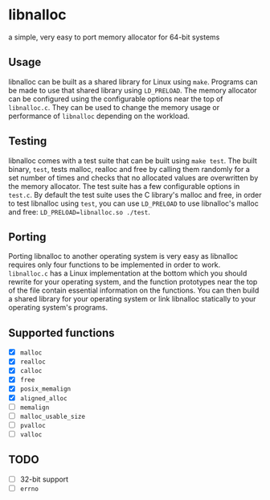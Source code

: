 # libnalloc
a simple, very easy to port memory allocator for 64-bit systems

## Usage

libnalloc can be built as a shared library for Linux using `make`. Programs can be made to use that shared library using `LD_PRELOAD`. The memory allocator can be configured using the configurable options near the top of `libnalloc.c`. They can be used to change the memory usage or performance of `libnalloc` depending on the workload.

## Testing

libnalloc comes with a test suite that can be built using `make test`. The built binary, `test`, tests malloc, realloc and free by calling them randomly for a set number of times and checks that no allocated values are overwritten by the memory allocator. The test suite has a few configurable options in `test.c`. By default the test suite uses the C library's malloc and free, in order to test libnalloc using `test`, you can use `LD_PRELOAD` to use libnalloc's malloc and free: `LD_PRELOAD=libnalloc.so ./test`.

## Porting

Porting libnalloc to another operating system is very easy as libnalloc requires only four functions to be implemented in order to work. `libnalloc.c` has a Linux implementation at the bottom which you should rewrite for your operating system, and the function prototypes near the top of the file contain essential information on the functions. You can then build a shared library for your operating system or link libnalloc statically to your operating system's programs.

## Supported functions

- [x] `malloc`
- [x] `realloc`
- [x] `calloc`
- [x] `free`
- [x] `posix_memalign`
- [x] `aligned_alloc`
- [ ] `memalign`
- [ ] `malloc_usable_size`
- [ ] `pvalloc`
- [ ] `valloc`

## TODO

- [ ] 32-bit support
- [ ] `errno`
